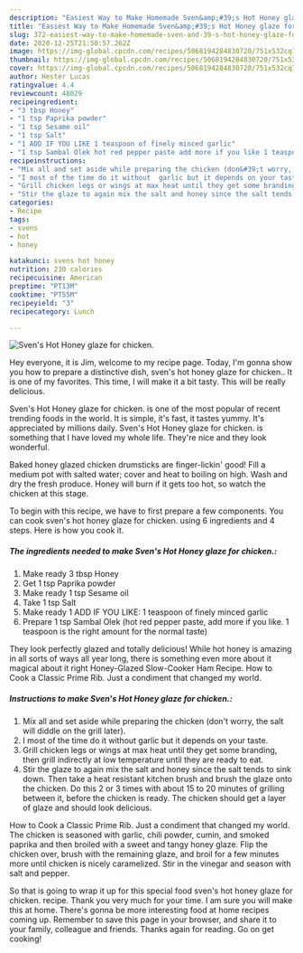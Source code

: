 ```yaml
---
description: "Easiest Way to Make Homemade Sven&amp;#39;s Hot Honey glaze for chicken."
title: "Easiest Way to Make Homemade Sven&amp;#39;s Hot Honey glaze for chicken."
slug: 372-easiest-way-to-make-homemade-sven-and-39-s-hot-honey-glaze-for-chicken
date: 2020-12-25T21:50:57.262Z
image: https://img-global.cpcdn.com/recipes/5068194284830720/751x532cq70/svens-hot-honey-glaze-for-chicken-recipe-main-photo.jpg
thumbnail: https://img-global.cpcdn.com/recipes/5068194284830720/751x532cq70/svens-hot-honey-glaze-for-chicken-recipe-main-photo.jpg
cover: https://img-global.cpcdn.com/recipes/5068194284830720/751x532cq70/svens-hot-honey-glaze-for-chicken-recipe-main-photo.jpg
author: Hester Lucas
ratingvalue: 4.4
reviewcount: 48029
recipeingredient:
- "3 tbsp Honey"
- "1 tsp Paprika powder"
- "1 tsp Sesame oil"
- "1 tsp Salt"
- "1 ADD IF YOU LIKE 1 teaspoon of finely minced garlic"
- "1 tsp Sambal Olek hot red pepper paste add more if you like 1 teaspoon is the right amount for the normal taste"
recipeinstructions:
- "Mix all and set aside while preparing the chicken (don&#39;t worry,  the salt will diddle on the grill later)."
- "I most of the time do it without  garlic but it depends on your taste."
- "Grill chicken legs or wings at max heat until they get some branding, then grill indirectly at low temperature until they are ready to eat."
- "Stir the glaze to again mix the salt and honey since the salt tends to sink down. Then take a heat resistant kitchen brush and brush the glaze onto the chicken. Do this 2 or 3 times with about 15 to 20 minutes of grilling between it, before the chicken is ready. The chicken should get a layer of glaze and should look delicious."
categories:
- Recipe
tags:
- svens
- hot
- honey

katakunci: svens hot honey 
nutrition: 230 calories
recipecuisine: American
preptime: "PT13M"
cooktime: "PT55M"
recipeyield: "3"
recipecategory: Lunch

---
```



![Sven&#39;s Hot Honey glaze for chicken.](https://img-global.cpcdn.com/recipes/5068194284830720/751x532cq70/svens-hot-honey-glaze-for-chicken-recipe-main-photo.jpg)

Hey everyone, it is Jim, welcome to my recipe page. Today, I'm gonna show you how to prepare a distinctive dish, sven&#39;s hot honey glaze for chicken.. It is one of my favorites. This time, I will make it a bit tasty. This will be really delicious.

Sven&#39;s Hot Honey glaze for chicken. is one of the most popular of recent trending foods in the world. It is simple, it's fast, it tastes yummy. It's appreciated by millions daily. Sven&#39;s Hot Honey glaze for chicken. is something that I have loved my whole life. They're nice and they look wonderful.

Baked honey glazed chicken drumsticks are finger-lickin&#39; good! Fill a medium pot with salted water; cover and heat to boiling on high. Wash and dry the fresh produce. Honey will burn if it gets too hot, so watch the chicken at this stage.


To begin with this recipe, we have to first prepare a few components. You can cook sven&#39;s hot honey glaze for chicken. using 6 ingredients and 4 steps. Here is how you cook it.

<!--inarticleads1-->

##### The ingredients needed to make Sven&#39;s Hot Honey glaze for chicken.:

1. Make ready 3 tbsp Honey
1. Get 1 tsp Paprika powder
1. Make ready 1 tsp Sesame oil
1. Take 1 tsp Salt
1. Make ready 1 ADD IF YOU LIKE: 1 teaspoon of finely minced garlic
1. Prepare 1 tsp Sambal Olek (hot red pepper paste, add more if you like. 1 teaspoon is the right amount for the normal taste)


They look perfectly glazed and totally delicious! While hot honey is amazing in all sorts of ways all year long, there is something even more about it magical about it right Honey-Glazed Slow-Cooker Ham Recipe. How to Cook a Classic Prime Rib. Just a condiment that changed my world. 

<!--inarticleads2-->

##### Instructions to make Sven&#39;s Hot Honey glaze for chicken.:

1. Mix all and set aside while preparing the chicken (don&#39;t worry,  the salt will diddle on the grill later).
1. I most of the time do it without  garlic but it depends on your taste.
1. Grill chicken legs or wings at max heat until they get some branding, then grill indirectly at low temperature until they are ready to eat.
1. Stir the glaze to again mix the salt and honey since the salt tends to sink down. Then take a heat resistant kitchen brush and brush the glaze onto the chicken. Do this 2 or 3 times with about 15 to 20 minutes of grilling between it, before the chicken is ready. The chicken should get a layer of glaze and should look delicious.


How to Cook a Classic Prime Rib. Just a condiment that changed my world. The chicken is seasoned with garlic, chili powder, cumin, and smoked paprika and then broiled with a sweet and tangy honey glaze. Flip the chicken over, brush with the remaining glaze, and broil for a few minutes more until chicken is nicely caramelized. Stir in the vinegar and season with salt and pepper. 

So that is going to wrap it up for this special food sven&#39;s hot honey glaze for chicken. recipe. Thank you very much for your time. I am sure you will make this at home. There's gonna be more interesting food at home recipes coming up. Remember to save this page in your browser, and share it to your family, colleague and friends. Thanks again for reading. Go on get cooking!
